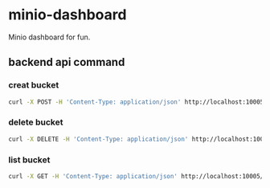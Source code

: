 # minio-dashboard
Minio dashboard for fun.

## backend api command
### creat bucket
```bash
curl -X POST -H 'Content-Type: application/json' http://localhost:10005/api/minio/buckets -d '{"bucket_name":"test"}'
```
### delete bucket
```bash
curl -X DELETE -H 'Content-Type: application/json' http://localhost:10005/api/minio/buckets/test
```
### list bucket
```bash
curl -X GET -H 'Content-Type: application/json' http://localhost:10005/api/minio/buckets
```
